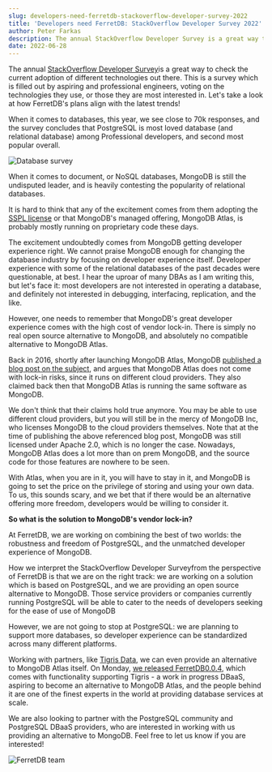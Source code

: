 ```yaml
---
slug: developers-need-ferretdb-stackoverflow-developer-survey-2022
title: 'Developers need FerretDB: StackOverflow Developer Survey 2022'
author: Peter Farkas
description: The annual StackOverflow Developer Survey is a great way to check the current adoption of different technologies out there.
date: 2022-06-28
---
```


The annual [StackOverflow Developer Survey](https://survey.stackoverflow.co/2022/)is a great way to check the current adoption of different technologies out there.
This is a survey which is filled out by aspiring and professional engineers, voting on the technologies they use, or those they are most interested in.
Let's take a look at how FerretDB's plans align with the latest trends!

<!--truncate-->

When it comes to databases, this year, we see close to 70k responses, and the survey concludes that PostgreSQL is most loved database (and relational database) among Professional developers, and second most popular overall.

![Database survey](/img/blog/stackoverflow.jpg)

When it comes to document, or NoSQL databases, MongoDB is still the undisputed leader, and is heavily contesting the popularity of relational databases.

It is hard to think that any of the excitement comes from them adopting the [SSPL license](https://ssplisbad.com/) or that MongoDB's managed offering, MongoDB Atlas, is probably mostly running on proprietary code these days.

The excitement undoubtedly comes from MongoDB getting developer experience right.
We cannot praise MongoDB enough for changing the database industry by focusing on developer experience itself.
Developer experience with some of the relational databases of the past decades were questionable, at best.
I hear the uproar of many DBAs as I am writing this, but let's face it: most developers are not interested in operating a database, and definitely not interested in debugging, interfacing, replication, and the like.

However, one needs to remember that MongoDB's great developer experience comes with the high cost of vendor lock-in.
There is simply no real open source alternative to MongoDB, and absolutely no compatible alternative to MongoDB Atlas.

Back in 2016, shortly after launching MongoDB Atlas, MongoDB [published a blog post on the subject](https://www.mongodb.com/blog/post/avoiding-the-dark-side-of-the-cloud-platform-lock-in), and argues that MongoDB Atlas does not come with lock-in risks, since it runs on different cloud providers.
They also claimed back then that MongoDB Atlas is running the same software as MongoDB.

We don't think that their claims hold true anymore.
You may be able to use different cloud providers, but you will still be in the mercy of MongoDB Inc, who licenses MongoDB to the cloud providers themselves.
Note that at the time of publishing the above referenced blog post, MongoDB was still licensed under Apache 2.0, which is no longer the case.
Nowadays, MongoDB Atlas does a lot more than on prem MongoDB, and the source code for those features are nowhere to be seen.

With Atlas, when you are in it, you will have to stay in it, and MongoDB is going to set the price on the privilege of storing and using your own data.
To us, this sounds scary, and we bet that if there would be an alternative offering more freedom, developers would be willing to consider it.

**So what is the solution to MongoDB's vendor lock-in?**

At FerretDB, we are working on combining the best of two worlds: the robustness and freedom of PostgreSQL, and the unmatched developer experience of MongoDB.

How we interpret the StackOverflow Developer Surveyfrom the perspective of FerretDB is that we are on the right track: we are working on a solution which is based on PostgreSQL, and we are providing an open source alternative to MongoDB.
Those service providers or companies currently running PostgreSQL will be able to cater to the needs of developers seeking for the ease of use of MongoDB

However, we are not going to stop at PostgreSQL: we are planning to support more databases, so developer experience can be standardized across many different platforms.

Working with partners, like [Tigris Data](https://www.tigrisdata.com/), we can even provide an alternative to MongoDB Atlas itself.
On Monday, [we released FerretDB](https://github.com/FerretDB/FerretDB/releases/tag/v0.4.0)[0.0.4](https://github.com/FerretDB/FerretDB/releases/tag/v0.4.0), which comes with functionality supporting Tigris - a work in progress DBaaS, aspiring to become an alternative to MongoDB Atlas, and the people behind it are one of the finest experts in the world at providing database services at scale.

We are also looking to partner with the PostgreSQL community and PostgreSQL DBaaS providers, who are interested in working with us providing an alternative to MongoDB.
Feel free to let us know if you are interested!

![FerretDB team](/img/blog/group-1024x679.jpg)
